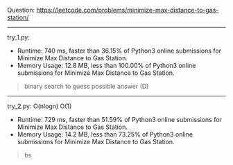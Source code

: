 Question: https://leetcode.com/problems/minimize-max-distance-to-gas-station/

---

try_1.py:
* Runtime: 740 ms, faster than 36.15% of Python3 online submissions for Minimize Max Distance to Gas Station.
* Memory Usage: 12.8 MB, less than 100.00% of Python3 online submissions for Minimize Max Distance to Gas Station.

> binary search to guess possible answer (D)

---

try_2.py: O(nlogn) O(1)

* Runtime: 729 ms, faster than 51.59% of Python3 online submissions for Minimize Max Distance to Gas Station.
* Memory Usage: 14.2 MB, less than 73.25% of Python3 online submissions for Minimize Max Distance to Gas Station.

> bs